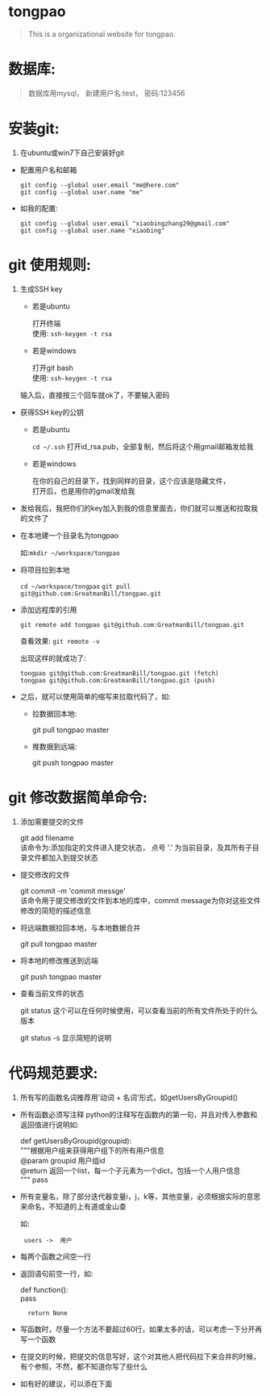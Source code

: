 tongpao
======
> This is a organizational website for tongpao. 

数据库:
======
> 数据库用mysql， 新建用户名:test， 密码:123456

安装git:
======
1. 在ubuntu或win7下自己安装好git
- 配置用户名和邮箱

    ```git config --global user.email "me@here.com"```     
    ```git config --global user.name "me"```  

- 如我的配置:

    ```git config --global user.email "xiaobingzhang29@gmail.com"```   
    ```git config --global user.name "xiaobing"```


git 使用规则:
======
1. 生成SSH key 

    * 若是ubuntu  

        打开终端     
        使用: ```ssh-keygen -t rsa```

    * 若是windows 

        打开git bash    
        使用: ```ssh-keygen -t rsa```

    输入后，直接按三个回车就ok了，不要输入密码   

- 获得SSH key的公钥

    * 若是ubuntu 

        ```cd ~/.ssh``` 
        打开id_rsa.pub，全部复制，然后将这个用gmail邮箱发给我  

    * 若是windows    

        在你的自己的目录下，找到同样的目录，这个应该是隐藏文件，   
        打开后，也是用你的gmail发给我    

- 发给我后，我把你们的key加入到我的信息里面去，你们就可以推送和拉取我的文件了

- 在本地建一个目录名为tongpao

    如:```mkdir ~/workspace/tongpao```

- 将项目拉到本地

    ```cd ~/workspace/tongpao```
    ```git pull git@github.com:GreatmanBill/tongpao.git```

- 添加远程库的引用

    ```git remote add tongpao git@github.com:GreatmanBill/tongpao.git```

    查看效果: ```git remote -v```

    出现这样的就成功了: 

    ```tongpao git@github.com:GreatmanBill/tongpao.git (fetch)```    
    ```tongpao git@github.com:GreatmanBill/tongpao.git (push)```    

- 之后，就可以使用简单的缩写来拉取代码了，如:

    * 拉数据回本地:

        git pull tongpao master

    * 推数据到远端:

        git push tongpao master

git 修改数据简单命令:
======
1. 添加需要提交的文件

    git add filename    
    该命令为:添加指定的文件进入提交状态， 点号 '.' 为当前目录，及其所有子目录文件都加入到提交状态   

- 提交修改的文件

    git commit -m 'commit messge'   
    该命令用于提交修改的文件到本地的库中，commit message为你对这些文件修改的简短的描述信息

- 将远端数据拉回本地，与本地数据合并

    git pull tongpao master

- 将本地的修改推送到远端

    git push tongpao master

- 查看当前文件的状态

    git status
    这个可以在任何时候使用，可以查看当前的所有文件所处于的什么版本

    git status -s
    显示简短的说明

代码规范要求:
======
1. 所有写的函数名词推荐用'动词 + 名词'形式，如getUsersByGroupid() 

- 所有函数必须写注释
    python的注释写在函数内的第一句，并且对传入参数和返回值进行说明如:    

    def getUsersByGroupid(groupid):  
        """根据用户组来获得用户组下的所有用户信息   
           @param groupid 用户组id  
           @return 返回一个list，每一个子元素为一个dict，包括一个人用户信息   
        """ 
        pass    
    

- 所有变量名，除了部分迭代器变量i，j，k等，其他变量，必须根据实际的意思来命名，不知道的上有道或金山查

    如: 

       users ->  用户

- 每两个函数之间空一行

- 返回语句前空一行，如:

    def function():  
        pass    

        return None 

- 写函数时，尽量一个方法不要超过60行，如果太多的话，可以考虑一下分开再写一个函数

- 在提交的时候，把提交的信息写好，这个对其他人把代码拉下来合并的时候，有个参照，不然，都不知道你写了些什么

- 如有好的建议，可以添在下面
